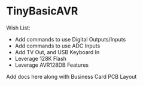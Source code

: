 # TinyBasicAVR
Wish List:
- Add commands to use Digital Outputs/Inputs
- Add commands to use ADC Inputs
- Add TV Out, and USB Keyboard In
- Leverage 128K Flash
- Leverage AVR128DB Features

Add docs here along with Business Card PCB Layout
